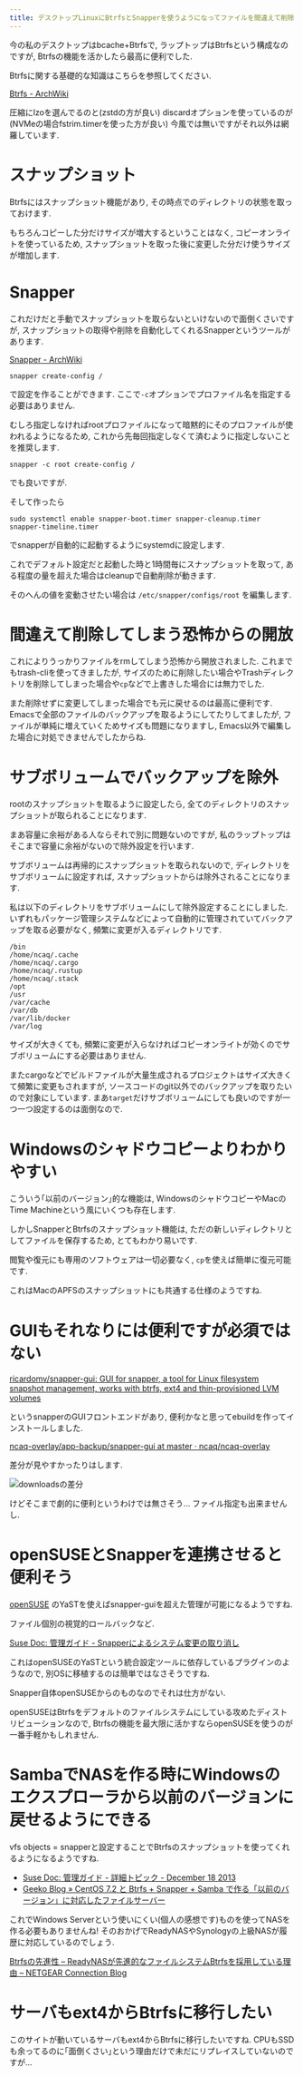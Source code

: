 ```yaml
---
title: デスクトップLinuxにBtrfsとSnapperを使うようになってファイルを間違えて削除してしまう恐怖から開放されました
---
```


今の私のデスクトップはbcache+Btrfsで,
ラップトップはBtrfsという構成なのですが,
Btrfsの機能を活かしたら最高に便利でした.

Btrfsに関する基礎的な知識はこちらを参照してください.

[Btrfs - ArchWiki](https://wiki.archlinux.jp/index.php/Btrfs)

圧縮にlzoを選んでるのと(zstdの方が良い)
discardオプションを使っているのが(NVMeの場合fstrim.timerを使った方が良い)
今風では無いですがそれ以外は網羅しています.

# スナップショット

Btrfsにはスナップショット機能があり,
その時点でのディレクトリの状態を取っておけます.

もちろんコピーした分だけサイズが増大するということはなく,
コピーオンライトを使っているため,
スナップショットを取った後に変更した分だけ使うサイズが増加します.

# Snapper

これだけだと手動でスナップショットを取らないといけないので面倒くさいですが,
スナップショットの取得や削除を自動化してくれるSnapperというツールがあります.

[Snapper - ArchWiki](https://wiki.archlinux.jp/index.php/Snapper)

~~~
snapper create-config /
~~~

で設定を作ることができます.
ここで`-c`オプションでプロファイル名を指定する必要はありません.

むしろ指定しなければrootプロファイルになって暗黙的にそのプロファイルが使われるようになるため,
これから先毎回指定しなくて済むように指定しないことを推奨します.

~~~
snapper -c root create-config /
~~~

でも良いですが.

そして作ったら

~~~
sudo systemctl enable snapper-boot.timer snapper-cleanup.timer snapper-timeline.timer
~~~

でsnapperが自動的に起動するようにsystemdに設定します.

これでデフォルト設定だと起動した時と1時間毎にスナップショットを取って,
ある程度の量を超えた場合はcleanupで自動削除が動きます.

そのへんの値を変動させたい場合は
`/etc/snapper/configs/root`
を編集します.

# 間違えて削除してしまう恐怖からの開放

これによりうっかりファイルをrmしてしまう恐怖から開放されました.
これまでもtrash-cliを使ってきましたが,
サイズのために削除したい場合やTrashディレクトリを削除してしまった場合や`cp`などで上書きした場合には無力でした.

また削除せずに変更してしまった場合でも元に戻せるのは最高に便利です.
Emacsで全部のファイルのバックアップを取るようにしてたりしてましたが,
ファイルが単純に増えていくためサイズも問題になりますし,
Emacs以外で編集した場合に対処できませんでしたからね.

# サブボリュームでバックアップを除外

rootのスナップショットを取るように設定したら,
全てのディレクトリのスナップショットが取られることになります.

まあ容量に余裕がある人ならそれで別に問題ないのですが,
私のラップトップはそこまで容量に余裕がないので除外設定を行います.

サブボリュームは再帰的にスナップショットを取られないので,
ディレクトリをサブボリュームに設定すれば,
スナップショットからは除外されることになります.

私は以下のディレクトリをサブボリュームにして除外設定することにしました.
いずれもパッケージ管理システムなどによって自動的に管理されていてバックアップを取る必要がなく,
頻繁に変更が入るディレクトリです.

~~~
/bin
/home/ncaq/.cache
/home/ncaq/.cargo
/home/ncaq/.rustup
/home/ncaq/.stack
/opt
/usr
/var/cache
/var/db
/var/lib/docker
/var/log
~~~

サイズが大きくても,
頻繁に変更が入らなければコピーオンライトが効くのでサブボリュームにする必要はありません.

またcargoなどでビルドファイルが大量生成されるプロジェクトはサイズ大きくて頻繁に変更もされますが,
ソースコードのgit以外でのバックアップを取りたいので対象にしています.
まあ`target`だけサブボリュームにしても良いのですが一つ一つ設定するのは面倒なので.

# Windowsのシャドウコピーよりわかりやすい

こういう｢以前のバージョン｣的な機能は,
WindowsのシャドウコピーやMacのTime Machineという風にいくつも存在します.

しかしSnapperとBtrfsのスナップショット機能は,
ただの新しいディレクトリとしてファイルを保存するため,
とてもわかり易いです.

閲覧や復元にも専用のソフトウェアは一切必要なく,
`cp`を使えば簡単に復元可能です.

これはMacのAPFSのスナップショットにも共通する仕様のようですね.

# GUIもそれなりには便利ですが必須ではない

[ricardomv/snapper-gui: GUI for snapper, a tool for Linux filesystem snapshot management, works with btrfs, ext4 and thin-provisioned LVM volumes](https://github.com/ricardomv/snapper-gui)

というsnapperのGUIフロントエンドがあり,
便利かなと思ってebuildを作ってインストールしました.

[ncaq-overlay/app-backup/snapper-gui at master · ncaq/ncaq-overlay](https://github.com/ncaq/ncaq-overlay/tree/master/app-backup/snapper-gui)

差分が見やすかったりはします.

![downloadsの差分](/asset/screenshot-2019-01-28-15-34-14.png)

けどそこまで劇的に便利というわけでは無さそう…
ファイル指定も出来ませんし.

# openSUSEとSnapperを連携させると便利そう

[openSUSE](https://www.opensuse.org/)
のYaSTを使えばsnapper-guiを超えた管理が可能になるようですね.

ファイル個別の視覚的ロールバックなど.

[Suse Doc: 管理ガイド - Snapperによるシステム変更の取り消し](https://www.suse.com/ja-jp/documentation/sles11/book_sle_admin/data/sec_snapper_auto.html)

これはopenSUSEのYaSTという統合設定ツールに依存しているプラグインのようなので,
別OSに移植するのは簡単ではなさそうですね.

Snapper自体openSUSEからのものなのでそれは仕方がない.

openSUSEはBtrfsをデフォルトのファイルシステムにしている攻めたディストリビューションなので,
Btrfsの機能を最大限に活かすならopenSUSEを使うのが一番手軽かもしれません.

# SambaでNASを作る時にWindowsのエクスプローラから以前のバージョンに戻せるようにできる

vfs objects = snapperと設定することでBtrfsのスナップショットを使ってくれるようになるようですね.

* [Suse Doc: 管理ガイド - 詳細トピック - December 18 2013](https://www.suse.com/ja-jp/documentation/sled-12/book_sle_admin/data/samba_advanced.html)
* [Geeko Blog » CentOS 7.2 と Btrfs + Snapper + Samba で作る「以前のバージョン」に対応したファイルサーバー](https://blog.geeko.jp/ftake/1235)

これでWindows Serverという使いにくい(個人の感想です)ものを使ってNASを作る必要もありませんね!
そのおかげでReadyNASやSynologyの上級NASが履歴に対応しているのでしょう.

[Btrfsの先進性 – ReadyNASが先進的なファイルシステムBtrfsを採用している理由 – NETGEAR Connection Blog](https://www.netgear.jp/connection/2018/10/btrfs-readynas/)

# サーバもext4からBtrfsに移行したい

このサイトが動いているサーバもext4からBtrfsに移行したいですね.
CPUもSSDも余ってるのに｢面倒くさい｣という理由だけで未だにリプレイスしていないのですが…

